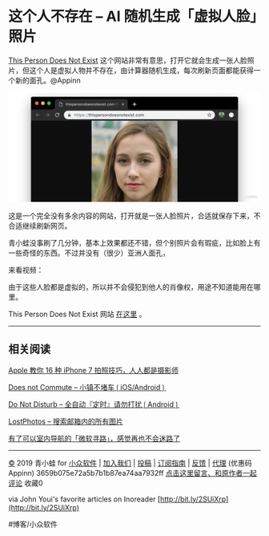 # 这个人不存在 – AI 随机生成「虚拟人脸」照片
[This Person Does Not Exist](https://www.appinn.com/this-person-does-not-exist/) 这个网站非常有意思，打开它就会生成一张人脸照片，但这个人是虚拟人物并不存在，由计算器随机生成，每次刷新页面都能获得一个新的面孔。@Appinn

![](assets/image_1.jpeg)

这是一个完全没有多余内容的网站，打开就是一张人脸照片，合适就保存下来，不合适继续刷新网页。

青小蛙没事刷了几分钟，基本上效果都还不错，但个别照片会有瑕疵，比如脸上有一些奇怪的东西。不过并没有（很少）亚洲人面孔，

来看视频：

由于这些人脸都是虚拟的，所以并不会侵犯到他人的肖像权，用途不知道能用在哪里。

This Person Does Not Exist 网站 [在这里](https://thispersondoesnotexist.com/) 。

- - - -

## 相关阅读

[Apple 教你 16 种 iPhone 7 拍照技巧，人人都是摄影师](https://www.appinn.com/photography-how-to/)

[Does not Commute – 小镇不堵车❲iOS/Android❳](https://www.appinn.com/does-not-commute/)

[Do Not Disturb – 全自动『定时』请勿打扰❲Android❳](https://www.appinn.com/do-not-disturb/)

[LostPhotos – 搜索邮箱内的所有图片](https://www.appinn.com/lostphotos/)

[有了可以室内导航的「微软寻路」，感觉再也不会迷路了](https://www.appinn.com/ms-path-guide/)

- - - -

[©](http://www.appinn.com/copyright/?utm_source=feeds&amp;utm_medium=copyright&amp;utm_campaign=feeds) 2019 青小蛙 for [小众软件](http://www.appinn.com/?utm_source=feeds&amp;utm_medium=appinn&amp;utm_campaign=feeds) | [加入我们](http://www.appinn.com/join-us/?utm_source=feeds&amp;utm_medium=joinus&amp;utm_campaign=feeds) | [投稿](https://meta.appinn.com/c/faxian/?utm_source=feeds&amp;utm_medium=contribute&amp;utm_campaign=feeds) | [订阅指南](http://www.appinn.com/feeds-subscribe/?utm_source=feeds&amp;utm_medium=feedsubscribe&amp;utm_campaign=feeds) | [反馈](http://appinn.wufoo.com/forms/eccae-aeeae/) | [代理](http://hellohostnet.com/proxy.html) (优惠码 Appinn)
3659b075e72a5b7b1b87ea74aa7932ff
[点击这里留言、和原作者一起评论](https://www.appinn.com/this-person-does-not-exist/#comments) 收藏0

via John Youi's favorite articles on Inoreader [http://bit.ly/2SUiXrp](http://bit.ly/2SUiXrp)

#博客/小众软件